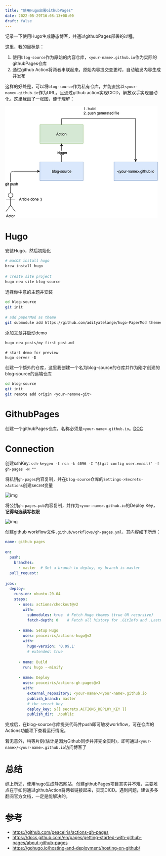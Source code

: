 ```yaml
---
title: "使用Hugo部署GithubPages"
date: 2022-05-29T16:08:13+08:00
draft: false
---
```


记录一下使用Hugo生成静态博客，并通过githubPages部署的过程。

这里，我的目标是：

1. 使用`blog-source`作为原始的内容仓库，`<your-name>.github.io`作为实际的githubPages仓库
2. 通过github Action将两者串联起来，原始内容提交变更时，自动触发内容生成并发布

这样的好处是，可以将`blog-source`作为私有仓库，并能直接以`<your-name>.github.io`作为URL。且通过github action实现CICD，解放双手实现自动化。这里我画了一张图，便于理解：

![img](https://raw.githubusercontent.com/erenming/image-pool/master/blog/flow.png)

# Hugo

安装Hugo，然后初始化

```bash
# macOS install hugo
brew install hugo

# create site project
hugo new site blog-source
```

选择你中意的主题并安装

```bash
cd blog-source
git init

# add paperMod as theme
git submodule add https://github.com/adityatelange/hugo-PaperMod themes/paperMod
```

添加文章并启动demo

```
hugo new posts/my-first-post.md

# start demo for preview
hugo server -D
```

创建一个额外的仓库，这里我创建一个名为blog-source的仓库并作为刚才创建的blog-source的远端仓库

```bash
cd blog-source
git init
git remote add origin <your-remove-git>
```

# GithubPages

创建一个githubPages仓库，名称必须是`<your-name>.github.io`。[DOC](https://docs.github.com/en/pages/getting-started-with-github-pages/creating-a-github-pages-site#creating-a-repository-for-your-site)

# Connection

创建sshKey:  `ssh-keygen -t rsa -b 4096 -C "$(git config user.email)" -f gh-pages -N ""`

将私钥`gh-pages`内容复制，并在`blog-source`仓库的`Settings->Secrets->Actions`创建secret变量

![img](https://github.com/peaceiris/actions-gh-pages/raw/main/images/secrets-1.jpg)

将公钥`gh-pages.pub`内容复制，并作为`<your-name>.github.io`的Deploy Key，**记得勾选读写权限**

![img](https://github.com/peaceiris/actions-gh-pages/raw/main/images/deploy-keys-1.jpg)

创建github workflow文件`.github/workflows/gh-pages.yml`，其内容如下所示：

```yaml
name: github pages

on:
  push:
    branches:
      - master  # Set a branch to deploy, my branch is master
  pull_request:

jobs:
  deploy:
    runs-on: ubuntu-20.04
    steps:
      - uses: actions/checkout@v2
        with:
          submodules: true  # Fetch Hugo themes (true OR recursive)
          fetch-depth: 0    # Fetch all history for .GitInfo and .Lastmod

      - name: Setup Hugo
        uses: peaceiris/actions-hugo@v2
        with:
          hugo-version: '0.99.1'
          # extended: true

      - name: Build
        run: hugo --minify

      - name: Deploy
        uses: peaceiris/actions-gh-pages@v3
        with:
          external_repository: <your-name>/<your-name>.github.io
          publish_branch: master
          # the secret key
          deploy_key: ${{ secrets.ACTIONS_DEPLOY_KEY }}
          publish_dir: ./public
```

完成后，在blog-source仓库提交代码并push即可触发workflow，可在仓库的Actions功能项下查看运行情况。

若无意外，稍等片刻(估计是因为Github同步并非完全实时)，即可通过`<your-name>/<your-name>.github.io`访问博客了

# 总结

综上所述，使用hugo生成静态网站，创建githubPages项目其实并不难，主要难点在于如何通过githubAction将两者链接起来，实现CICD。遇到问题，建议多多翻阅官方文档，一定是能解决的。

# 参考

- https://github.com/peaceiris/actions-gh-pages
- https://docs.github.com/en/pages/getting-started-with-github-pages/about-github-pages
- https://gohugo.io/hosting-and-deployment/hosting-on-github/
